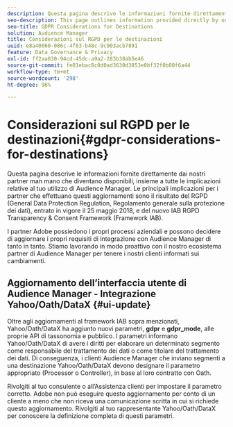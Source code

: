 ```yaml
---
description: Questa pagina descrive le informazioni fornite direttamente dai nostri partner man mano che diventano disponibili, insieme a tutte le implicazioni relative al tuo utilizzo di Audience Manager. Le principali implicazioni per i partner che effettuano questi aggiornamenti sono il risultato del RGPD (General Data Protection Regulation, Regolamento generale sulla protezione dei dati), entrato in vigore il 25 maggio 2018, e del nuovo IAB RGPD Transparency & Consent Framework (Framework IAB).
seo-description: This page outlines information provided directly by our partners, as it becomes available, along with any implications related to your Audience Manager practice. Key implications for partners making these updates are the result of GDPR (General Data Protection Regulation), which went into effect on May 25th, 2018 and the new IAB GDPR Transparency & Consent Framework (IAB Framework).
seo-title: GDPR Considerations for Destinations
solution: Audience Manager
title: Considerazioni sul RGPD per le destinazioni
uuid: e8a40060-086c-4f03-b48c-9c903acb7891
feature: Data Governance & Privacy
exl-id: ff2aa030-94cd-45dc-a9a2-283b38ab5e46
source-git-commit: fe01ebac8c0d0ad3630d3853e0bf32f0b00f6a44
workflow-type: tm+mt
source-wordcount: '298'
ht-degree: 96%

---
```


# Considerazioni sul RGPD per le destinazioni{#gdpr-considerations-for-destinations}

Questa pagina descrive le informazioni fornite direttamente dai nostri partner man mano che diventano disponibili, insieme a tutte le implicazioni relative al tuo utilizzo di Audience Manager. Le principali implicazioni per i partner che effettuano questi aggiornamenti sono il risultato del RGPD (General Data Protection Regulation, Regolamento generale sulla protezione dei dati), entrato in vigore il 25 maggio 2018, e del nuovo IAB RGPD Transparency &amp; Consent Framework (Framework IAB).

I partner Adobe possiedono i propri processi aziendali e possono decidere di aggiornare i propri requisiti di integrazione con Audience Manager di tanto in tanto. Stiamo lavorando in modo proattivo con il nostro ecosistema partner di Audience Manager per tenere i nostri clienti informati sui cambiamenti.

<!-- ## Audience Manager Partner Updates - ID Syncs {#partner-updates-id-syncs}

Some partners, as listed in the table below, have changed their integration requirements with Audience Manager to include support based on the IAB Framework, in order to comply with GDPR standards.

<table id="table_335A470D4F10434E9CF587089FB54B0C"> 
 <thead> 
  <tr> 
   <th colname="col1" class="entry"> <p>Partner Name </p> </th> 
   <th colname="col2" class="entry"> <p>Expected Impact </p> </th> 
   <th colname="col3" class="entry"> <p>Status of the change </p> </th> 
  </tr>
 </thead>
 <tbody> 
  <tr> 
   <td colname="col1"> <p>Yahoo/Oath/DataX </p> </td> 
   <td colname="col2"> <p>ID syncs for users in the European Union are dropped by the partner </p> </td> 
   <td colname="col3"> <p>Live since May 22nd 2018 </p> </td> 
  </tr> 
  <tr> 
   <td colname="col1"> <p>Trade Desk </p> </td> 
   <td colname="col2"> <p>ID syncs for users in the European Union are dropped by the partner </p> </td> 
   <td colname="col3"> <p>Not live yet </p> </td> 
  </tr> 
  <tr> 
   <td colname="col1"> <p>Rubicon </p> </td> 
   <td colname="col2"> <p>ID syncs for users in the European Union are dropped by the partner </p> </td> 
   <td colname="col3"> <p>Not live yet </p> </td> 
  </tr> 
  <tr> 
   <td colname="col1"> <p>LiveRamp </p> </td> 
   <td colname="col2"> <p>ID syncs for users in the European Union are dropped by the partner </p> </td> 
   <td colname="col3"> <p>Not live yet </p> </td> 
  </tr> 
 </tbody> 
</table> -->

## Aggiornamento dell’interfaccia utente di Audience Manager - Integrazione Yahoo/Oath/DataX {#ui-update}

Oltre agli aggiornamenti al framework IAB sopra menzionati, Yahoo/Oath/DataX ha aggiunto nuovi parametri, **gdpr** e **gdpr_mode**, alle proprie API di tassonomia e pubblico. I parametri informano Yahoo/Oath/DataX di avere i diritti per elaborare un determinato segmento come responsabile del trattamento dei dati o come titolare del trattamento dei dati. Di conseguenza, i clienti Audience Manager che inviano segmenti a una destinazione Yahoo/Oath/DataX devono designare il parametro appropriato (Processor o Controller), in base al loro contratto con Oath.

Rivolgiti al tuo consulente o all’Assistenza clienti per impostare il parametro corretto. Adobe non può eseguire questo aggiornamento per conto di un cliente a meno che non riceva una comunicazione scritta in cui si richiede questo aggiornamento. Rivolgiti al tuo rappresentante Yahoo/Oath/DataX per conoscere la definizione completa di questi parametri.
